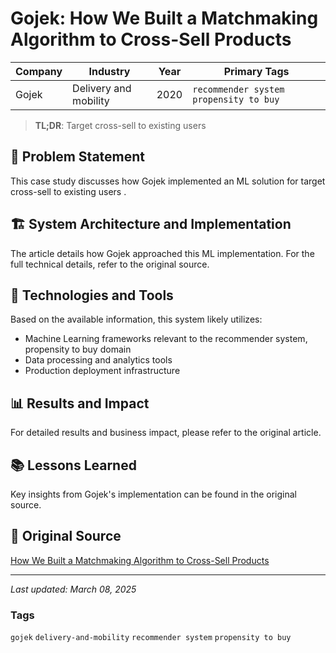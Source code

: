 # Gojek: How We Built a Matchmaking Algorithm to Cross-Sell Products

| Company | Industry | Year | Primary Tags | 
|---------|----------|------|--------------|
| Gojek | Delivery and mobility | 2020 | `recommender system` `propensity to buy` |

> **TL;DR**: Target cross-sell to existing users 

## 📝 Problem Statement

This case study discusses how Gojek implemented an ML solution for target cross-sell to existing users .

## 🏗️ System Architecture and Implementation

The article details how Gojek approached this ML implementation. For the full technical details, refer to the original source.

## 🔧 Technologies and Tools

Based on the available information, this system likely utilizes:

- Machine Learning frameworks relevant to the recommender system, propensity to buy domain
- Data processing and analytics tools
- Production deployment infrastructure

## 📊 Results and Impact

For detailed results and business impact, please refer to the original article.

## 📚 Lessons Learned

Key insights from Gojek's implementation can be found in the original source.

## 🔗 Original Source

[How We Built a Matchmaking Algorithm to Cross-Sell Products](https://www.gojek.io/blog/how-we-built-a-matchmaking-algorithm-to-cross-sell-products)

---

*Last updated: March 08, 2025*

### Tags

`gojek` `delivery-and-mobility` `recommender system` `propensity to buy`
